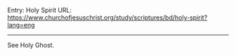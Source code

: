 Entry: Holy Spirit
URL: https://www.churchofjesuschrist.org/study/scriptures/bd/holy-spirit?lang=eng

---

See Holy Ghost.
